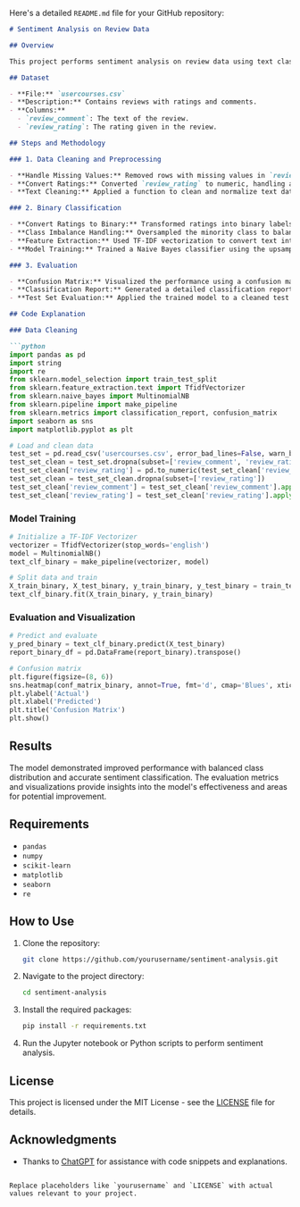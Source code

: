 Here's a detailed `README.md` file for your GitHub repository:

```markdown
# Sentiment Analysis on Review Data

## Overview

This project performs sentiment analysis on review data using text classification techniques. The primary goal is to classify reviews into 'good' or 'bad' categories based on their ratings. The project involves data preprocessing, model training, evaluation, and visualization. The final model is tested on a cleaned dataset to ensure its effectiveness.

## Dataset

- **File:** `usercourses.csv`
- **Description:** Contains reviews with ratings and comments.
- **Columns:**
  - `review_comment`: The text of the review.
  - `review_rating`: The rating given in the review.

## Steps and Methodology

### 1. Data Cleaning and Preprocessing

- **Handle Missing Values:** Removed rows with missing values in `review_comment` or `review_rating`.
- **Convert Ratings:** Converted `review_rating` to numeric, handling any conversion issues.
- **Text Cleaning:** Applied a function to clean and normalize text data by removing punctuation and converting to lowercase.

### 2. Binary Classification

- **Convert Ratings to Binary:** Transformed ratings into binary labels ('good' for ratings >= 4 and 'bad' otherwise).
- **Class Imbalance Handling:** Oversampled the minority class to balance the dataset.
- **Feature Extraction:** Used TF-IDF vectorization to convert text into numerical features.
- **Model Training:** Trained a Naive Bayes classifier using the upsampled dataset.

### 3. Evaluation

- **Confusion Matrix:** Visualized the performance using a confusion matrix plotted as a heatmap.
- **Classification Report:** Generated a detailed classification report showing precision, recall, and F1-score for each class.
- **Test Set Evaluation:** Applied the trained model to a cleaned test set to assess its performance on unseen data.

## Code Explanation

### Data Cleaning

```python
import pandas as pd
import string
import re
from sklearn.model_selection import train_test_split
from sklearn.feature_extraction.text import TfidfVectorizer
from sklearn.naive_bayes import MultinomialNB
from sklearn.pipeline import make_pipeline
from sklearn.metrics import classification_report, confusion_matrix
import seaborn as sns
import matplotlib.pyplot as plt

# Load and clean data
test_set = pd.read_csv('usercourses.csv', error_bad_lines=False, warn_bad_lines=True)
test_set_clean = test_set.dropna(subset=['review_comment', 'review_rating'])
test_set_clean['review_rating'] = pd.to_numeric(test_set_clean['review_rating'], errors='coerce')
test_set_clean = test_set_clean.dropna(subset=['review_rating'])
test_set_clean['review_comment'] = test_set_clean['review_comment'].apply(clean_text)
test_set_clean['review_rating'] = test_set_clean['review_rating'].apply(binary_rating)
```

### Model Training

```python
# Initialize a TF-IDF Vectorizer
vectorizer = TfidfVectorizer(stop_words='english')
model = MultinomialNB()
text_clf_binary = make_pipeline(vectorizer, model)

# Split data and train
X_train_binary, X_test_binary, y_train_binary, y_test_binary = train_test_split(X_binary, y_binary, test_size=0.2, random_state=42)
text_clf_binary.fit(X_train_binary, y_train_binary)
```

### Evaluation and Visualization

```python
# Predict and evaluate
y_pred_binary = text_clf_binary.predict(X_test_binary)
report_binary_df = pd.DataFrame(report_binary).transpose()

# Confusion matrix
plt.figure(figsize=(8, 6))
sns.heatmap(conf_matrix_binary, annot=True, fmt='d', cmap='Blues', xticklabels=['bad', 'good'], yticklabels=['bad', 'good'])
plt.ylabel('Actual')
plt.xlabel('Predicted')
plt.title('Confusion Matrix')
plt.show()
```

## Results

The model demonstrated improved performance with balanced class distribution and accurate sentiment classification. The evaluation metrics and visualizations provide insights into the model's effectiveness and areas for potential improvement.

## Requirements

- `pandas`
- `numpy`
- `scikit-learn`
- `matplotlib`
- `seaborn`
- `re`

## How to Use

1. Clone the repository:
   ```bash
   git clone https://github.com/yourusername/sentiment-analysis.git
   ```
2. Navigate to the project directory:
   ```bash
   cd sentiment-analysis
   ```
3. Install the required packages:
   ```bash
   pip install -r requirements.txt
   ```
4. Run the Jupyter notebook or Python scripts to perform sentiment analysis.

## License

This project is licensed under the MIT License - see the [LICENSE](LICENSE) file for details.

## Acknowledgments

- Thanks to [ChatGPT](https://openai.com) for assistance with code snippets and explanations.
```

Replace placeholders like `yourusername` and `LICENSE` with actual values relevant to your project.
